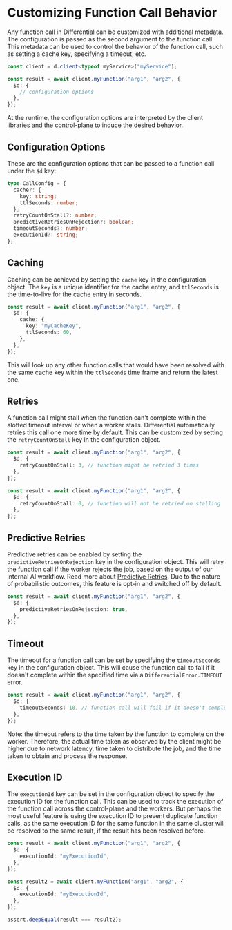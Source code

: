 # Customizing Function Call Behavior

Any function call in Differential can be customized with additional metadata. The configuration is passed as the second argument to the function call. This metadata can be used to control the behavior of the function call, such as setting a cache key, specifying a timeout, etc.

```typescript
const client = d.client<typeof myService>("myService");

const result = await client.myFunction("arg1", "arg2", {
  $d: {
    // configuration options
  },
});
```

At the runtime, the configuration options are interpreted by the client libraries and the control-plane to induce the desired behavior.

## Configuration Options

These are the configuration options that can be passed to a function call under the `$d` key:

```ts
type CallConfig = {
  cache?: {
    key: string;
    ttlSeconds: number;
  };
  retryCountOnStall?: number;
  predictiveRetriesOnRejection?: boolean;
  timeoutSeconds?: number;
  executionId?: string;
};
```

## Caching

Caching can be achieved by setting the `cache` key in the configuration object. The `key` is a unique identifier for the cache entry, and `ttlSeconds` is the time-to-live for the cache entry in seconds.

```typescript
const result = await client.myFunction("arg1", "arg2", {
  $d: {
    cache: {
      key: "myCacheKey",
      ttlSeconds: 60,
    },
  },
});
```

This will look up any other function calls that would have been resolved with the same cache key within the `ttlSeconds` time frame and return the latest one.

## Retries

A function call might stall when the function can't complete within the alotted timeout interval or when a worker stalls. Differential automatically retries this call one more time by default. This can be customized by setting the `retryCountOnStall` key in the configuration object.

```typescript
const result = await client.myFunction("arg1", "arg2", {
  $d: {
    retryCountOnStall: 3, // function might be retried 3 times
  },
});

const result = await client.myFunction("arg1", "arg2", {
  $d: {
    retryCountOnStall: 0, // function will not be retried on stalling
  },
});
```

## Predictive Retries

Predictive retries can be enabled by setting the `predictiveRetriesOnRejection` key in the configuration object. This will retry the function call if the worker rejects the job, based on the output of our internal AI workflow. Read more about [Predictive Retries](../guides/predictive-retries.md). Due to the nature of probabilistic outcomes, this feature is opt-in and switched off by default.

```typescript
const result = await client.myFunction("arg1", "arg2", {
  $d: {
    predictiveRetriesOnRejection: true,
  },
});
```

## Timeout

The timeout for a function call can be set by specifying the `timeoutSeconds` key in the configuration object. This will cause the function call to fail if it doesn't complete within the specified time via a `DifferentialError.TIMEOUT` error.

```typescript
const result = await client.myFunction("arg1", "arg2", {
  $d: {
    timeoutSeconds: 10, // function call will fail if it doesn't complete within 10 seconds
  },
});
```

Note: the timeout refers to the time taken by the function to complete on the worker. Therefore, the actual time taken as observed by the client might be higher due to network latency, time taken to distribute the job, and the time taken to obtain and process the response.

## Execution ID

The `executionId` key can be set in the configuration object to specify the execution ID for the function call. This can be used to track the execution of the function call across the control-plane and the workers. But perhaps the most useful feature is using the execution ID to prevent duplicate function calls, as the same execution ID for the same function in the same cluster will be resolved to the same result, if the result has been resolved before.

```typescript
const result = await client.myFunction("arg1", "arg2", {
  $d: {
    executionId: "myExecutionId",
  },
});

const result2 = await client.myFunction("arg1", "arg2", {
  $d: {
    executionId: "myExecutionId",
  },
});

assert.deepEqual(result === result2);
```
